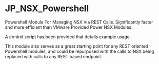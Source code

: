 # JP_NSX_Powershell
Powershell Module For Managing NSX Via REST Calls.   Significantly faster and more efficient than VMware Provided Power NSX Modules.

A control script has been provided that details example usage.

This module also serves as a great starting point for any REST oriented Powershell modules, and could be repurposed with the calls to NSX being replaced with calls to any REST based endpoint.

